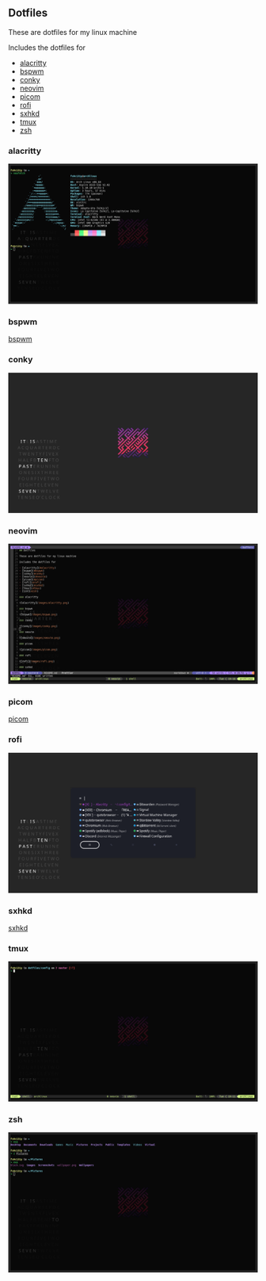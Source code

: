 ## Dotfiles

These are dotfiles for my linux machine

Includes the dotfiles for

- [alacritty](#alacritty)
- [bspwm](#bspwm)
- [conky](#conky)
- [neovim](#neovim)
- [picom](#picom)
- [rofi](#rofi)
- [sxhkd](#sxhkd)
- [tmux](#tmux)
- [zsh](#zsh)

### alacritty

![alacritty](images/alacritty.png)

### bspwm

[bspwm](https://github.com/baskerville/bspwm)

### conky

![conky](images/conky.png)

### neovim

![neovim](images/neovim.png)

### picom

[picom](https://github.com/yshui/picom)

### rofi

![rofi](images/rofi.png)

### sxhkd

[sxhkd](https://github.com/baskerville/sxhkd)

### tmux

![tmux](images/tmux.png)

### zsh

![zsh](images/zsh.png)
